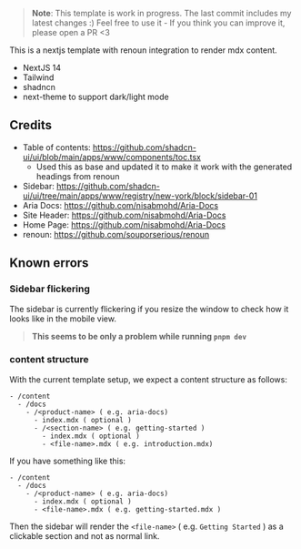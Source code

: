 > **Note**: This template is work in progress. The last commit includes my latest changes :)
> Feel free to use it - If you think you can improve it, please open a PR <3

This is a nextjs template with renoun integration to render mdx content.

- NextJS 14
- Tailwind
- shadncn
- next-theme to support dark/light mode

## Credits

- Table of contents: https://github.com/shadcn-ui/ui/blob/main/apps/www/components/toc.tsx
  - Used this as base and updated it to make it work with the generated headings from renoun
- Sidebar: https://github.com/shadcn-ui/ui/tree/main/apps/www/registry/new-york/block/sidebar-01
- Aria Docs: https://github.com/nisabmohd/Aria-Docs
- Site Header: https://github.com/nisabmohd/Aria-Docs
- Home Page: https://github.com/nisabmohd/Aria-Docs
- renoun: https://github.com/souporserious/renoun

## Known errors

### Sidebar flickering

The sidebar is currently flickering if you resize the window to check how it looks like in the mobile view.

> **This seems to be only a problem while running `pnpm dev`**

### content structure

With the current template setup, we expect a content structure as follows:

```
- /content
  - /docs
    - /<product-name> ( e.g. aria-docs)
      - index.mdx ( optional )
      - /<section-name> ( e.g. getting-started )
        - index.mdx ( optional )
        - <file-name>.mdx ( e.g. introduction.mdx)
```

If you have something like this:

```
- /content
  - /docs
    - /<product-name> ( e.g. aria-docs)
      - index.mdx ( optional )
      - <file-name>.mdx ( e.g. getting-started.mdx )

```

Then the sidebar will render the `<file-name>` ( e.g. `Getting Started` ) as a clickable section and not as normal link.
